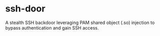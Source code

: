 # ssh-door
A stealth SSH backdoor leveraging PAM shared object (.so) injection to bypass authentication and gain SSH access.
